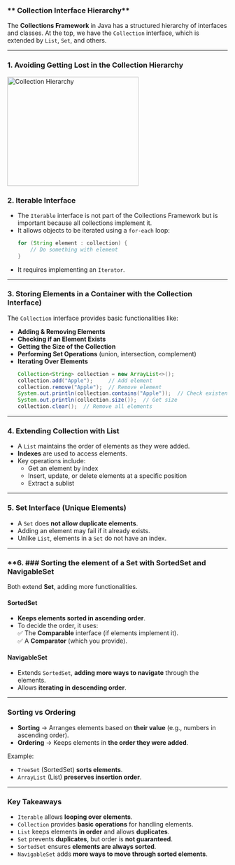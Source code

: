 ### ** Collection Interface Hierarchy**
The **Collections Framework** in Java has a structured hierarchy of interfaces and classes. At the top, we have the `Collection` interface, which is extended by `List`, `Set`, and others.

---

### **1. Avoiding Getting Lost in the Collection Hierarchy**

<img src="https://github.com/user-attachments/assets/c4efc34e-4440-443d-99c2-588871d8773c" alt="Collection Hierarchy" width="300" height="250">



### **2. Iterable Interface**
- The `Iterable` interface is not part of the Collections Framework but is important because all collections implement it.
- It allows objects to be iterated using a `for-each` loop:
  ```java
  for (String element : collection) {
      // Do something with element
  }
  ```
- It requires implementing an `Iterator`.

---

### **3. Storing Elements in a Container with the Collection Interface)**
The `Collection` interface provides basic functionalities like:
- **Adding & Removing Elements**
- **Checking if an Element Exists**
- **Getting the Size of the Collection**
- **Performing Set Operations** (union, intersection, complement)
- **Iterating Over Elements**
  ```java
  Collection<String> collection = new ArrayList<>();
  collection.add("Apple");     // Add element
  collection.remove("Apple");  // Remove element
  System.out.println(collection.contains("Apple"));  // Check existence
  System.out.println(collection.size());  // Get size
  collection.clear();  // Remove all elements
  ```

---

### **4. Extending Collection with List**
- A `List` maintains the order of elements as they were added.
- **Indexes** are used to access elements.
- Key operations include:
  - Get an element by index
  - Insert, update, or delete elements at a specific position
  - Extract a sublist

---

### **5. Set Interface (Unique Elements)**
- A `Set` does **not allow duplicate elements**.
- Adding an element may fail if it already exists.
- Unlike `List`, elements in a `Set` do not have an index.

---

### **6. ### **Sorting the element of a Set with SortedSet and NavigableSet**
Both extend **Set**, adding more functionalities.

#### **SortedSet**
- **Keeps elements sorted in ascending order**.
- To decide the order, it uses:  
  ✅ The **Comparable** interface (if elements implement it).  
  ✅ A **Comparator** (which you provide).  

#### **NavigableSet**
- Extends `SortedSet`, **adding more ways to navigate** through the elements.
- Allows **iterating in descending order**.

---

### **Sorting vs Ordering**
- **Sorting** → Arranges elements based on **their value** (e.g., numbers in ascending order).  
- **Ordering** → Keeps elements in **the order they were added**.  

Example:
- `TreeSet` (SortedSet) **sorts elements**.
- `ArrayList` (List) **preserves insertion order**.

---

### **Key Takeaways**
- `Iterable` allows **looping over elements**.
- `Collection` provides **basic operations** for handling elements.
- `List` keeps elements **in order** and allows **duplicates**.
- `Set` prevents **duplicates**, but order is **not guaranteed**.
- `SortedSet` ensures **elements are always sorted**.
- `NavigableSet` adds **more ways to move through sorted elements**.

